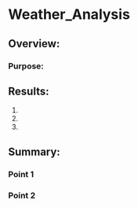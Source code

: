 # Weather_Analysis

## Overview:
### Purpose:


## Results:

1. 

2. 

3.

## Summary:
### Point 1

### Point 2
 
